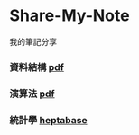 # Share-My-Note
我的筆記分享

### 資料結構 [pdf](https://drive.google.com/file/d/1-jIiDWATJFBy1Fe2QtcOa6jweh1_3XGy/view?usp=sharing)
### 演算法 [pdf](https://drive.google.com/file/d/1_eiR7dLm181MzZlRkTv7AEwtV1x4KDTH/view?usp=sharing)
### 統計學 [heptabase](https://app.heptabase.com/w/1cd53caabde3664ce8c49117985f07682f6757fb2e0ae4f73c46c49b2b1899e4)

